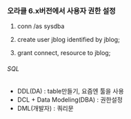 ### 오라클 6.x버전에서 사용자 권한 설정

1. conn /as sysdba

2. create user jblog identified by jblog;

3. grant connect, resource to jblog;


###### SQL
- DDL(DA) : table만들기, 요즘엔 툴을 사용
- DCL + Data Modeling(DBA) : 권한설정
- DML(개발자) : 쿼리문
